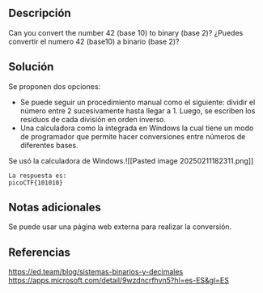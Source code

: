 ## Descripción
Can you convert the number 42 (base 10) to binary (base 2)?
¿Puedes convertir el numero 42 (base10) a binario (base 2)?
## Solución
Se proponen dos opciones:
- Se puede seguir un procedimiento manual como el siguiente: dividir el número entre 2 sucesivamente hasta llegar a 1. Luego, se escriben los residuos de cada división en orden inverso.
- Una calculadora como la integrada en Windows la cual tiene un modo de programador que permite hacer conversiones entre números de diferentes bases.

Se usó la calculadora de Windows.![[Pasted image 20250211182311.png]]

```
La respuesta es:
picoCTF{101010}
```
## Notas adicionales
Se puede usar una página web externa para realizar la conversión.
## Referencias
https://ed.team/blog/sistemas-binarios-y-decimales
https://apps.microsoft.com/detail/9wzdncrfhvn5?hl=es-ES&gl=ES